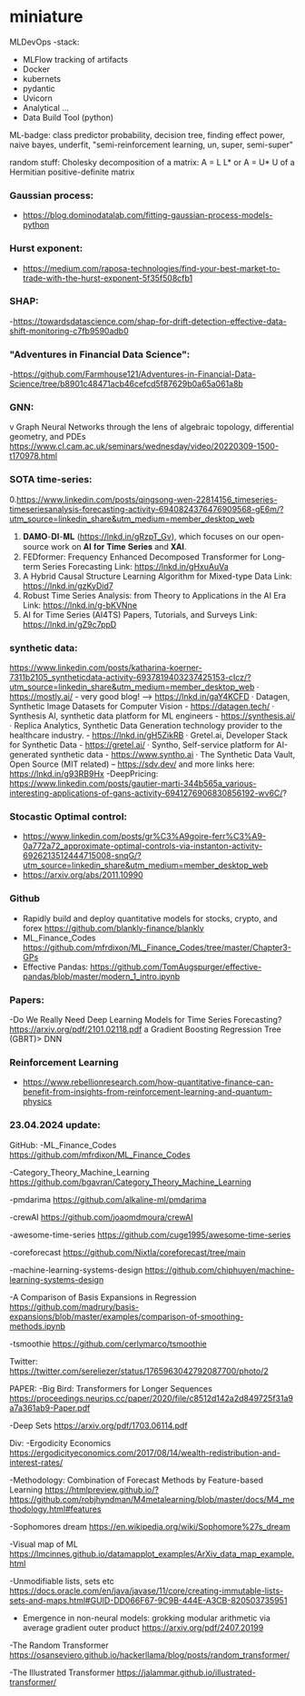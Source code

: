 # miniature

MLDevOps -stack:
- MLFlow tracking of artifacts
- Docker
- kubernets
- pydantic
- Uvicorn
- Analytical ...
- Data Build Tool (python)

ML-badge:
class predictor probability, decision tree, finding effect power, naive bayes, underfit, "semi-reinforcement learning, un, super, semi-super"

random stuff:
Cholesky decomposition of a matrix: A = L L* or A = U* U of a Hermitian positive-definite matrix 

### Gaussian process:
- https://blog.dominodatalab.com/fitting-gaussian-process-models-python


### Hurst exponent: 
- https://medium.com/raposa-technologies/find-your-best-market-to-trade-with-the-hurst-exponent-5f35f508cfb1

### SHAP:
-https://towardsdatascience.com/shap-for-drift-detection-effective-data-shift-monitoring-c7fb9590adb0

### "Adventures in Financial Data Science":
-https://github.com/Farmhouse121/Adventures-in-Financial-Data-Science/tree/b8901c48471acb46cefcd5f87629b0a65a061a8b

### GNN:
v Graph Neural Networks through the lens of algebraic topology, differential geometry, and PDEs https://www.cl.cam.ac.uk/seminars/wednesday/video/20220309-1500-t170978.html

### SOTA time-series:
0.https://www.linkedin.com/posts/qingsong-wen-22814156_timeseries-timeseriesanalysis-forecasting-activity-6940824376476909568-gE6m/?utm_source=linkedin_share&utm_medium=member_desktop_web
1. 𝐃𝐀𝐌𝐎-𝐃𝐈-𝐌𝐋 (https://lnkd.in/gRzpT_Gv), which focuses on our open-source work on 𝐀𝐈 𝐟𝐨𝐫 𝐓𝐢𝐦𝐞 𝐒𝐞𝐫𝐢𝐞𝐬 and 𝐗𝐀𝐈.
2. FEDformer: Frequency Enhanced Decomposed Transformer for Long-term Series Forecasting
Link: https://lnkd.in/gHxuAuVa
3. A Hybrid Causal Structure Learning Algorithm for Mixed-type Data
Link: https://lnkd.in/gzKyDid7
4. Robust Time Series Analysis: from Theory to Applications in the AI Era
Link: https://lnkd.in/g-bKVNne
5. AI for Time Series (AI4TS) Papers, Tutorials, and Surveys
Link: https://lnkd.in/gZ9c7ppD

### synthetic data:
https://www.linkedin.com/posts/katharina-koerner-7311b2105_syntheticdata-activity-6937819403237425153-cIcz/?utm_source=linkedin_share&utm_medium=member_desktop_web
· https://mostly.ai/ - very good blog! --> https://lnkd.in/gaY4KCFD
· Datagen, Synthetic Image Datasets for Computer Vision - https://datagen.tech/
· Synthesis AI, synthetic data platform for ML engineers - https://synthesis.ai/
· Replica Analytics, Synthetic Data Generation technology provider to the healthcare industry. - https://lnkd.in/gH5ZikRB
· Gretel.ai, Developer Stack for Synthetic Data - https://gretel.ai/
· Syntho, Self-service platform for AI-generated synthetic data - https://www.syntho.ai
· The Synthetic Data Vault, Open Source (MIT related) – https://sdv.dev/ and more links here: https://lnkd.in/g93RB9Hx
-DeepPricing: https://www.linkedin.com/posts/gautier-marti-344b565a_various-interesting-applications-of-gans-activity-6941276906830856192-wv6C/?

### Stocastic Optimal control:
- https://www.linkedin.com/posts/gr%C3%A9goire-ferr%C3%A9-0a772a72_approximate-optimal-controls-via-instanton-activity-6926213512444715008-snqG/?utm_source=linkedin_share&utm_medium=member_desktop_web
- https://arxiv.org/abs/2011.10990

### Github
- Rapidly build and deploy quantitative models for stocks, crypto, and forex https://github.com/blankly-finance/blankly
- ML_Finance_Codes https://github.com/mfrdixon/ML_Finance_Codes/tree/master/Chapter3-GPs
- Effective Pandas: https://github.com/TomAugspurger/effective-pandas/blob/master/modern_1_intro.ipynb

### Papers:
-Do We Really Need Deep Learning Models for Time Series Forecasting? https://arxiv.org/pdf/2101.02118.pdf a Gradient Boosting Regression Tree (GBRT)> DNN

### Reinforcement Learning
- https://www.rebellionresearch.com/how-quantitative-finance-can-benefit-from-insights-from-reinforcement-learning-and-quantum-physics

### 23.04.2024 update:

GitHub:
-ML_Finance_Codes
https://github.com/mfrdixon/ML_Finance_Codes

-Category_Theory_Machine_Learning
https://github.com/bgavran/Category_Theory_Machine_Learning

-pmdarima
https://github.com/alkaline-ml/pmdarima

-crewAI
https://github.com/joaomdmoura/crewAI

-awesome-time-series
https://github.com/cuge1995/awesome-time-series

-coreforecast
https://github.com/Nixtla/coreforecast/tree/main

-machine-learning-systems-design
https://github.com/chiphuyen/machine-learning-systems-design

-A Comparison of Basis Expansions in Regression
https://github.com/madrury/basis-expansions/blob/master/examples/comparison-of-smoothing-methods.ipynb

-tsmoothie
https://github.com/cerlymarco/tsmoothie

Twitter:
https://twitter.com/sereliezer/status/1765963042792087700/photo/2

PAPER:
-Big Bird: Transformers for Longer Sequences
https://proceedings.neurips.cc/paper/2020/file/c8512d142a2d849725f31a9a7a361ab9-Paper.pdf

-Deep Sets
https://arxiv.org/pdf/1703.06114.pdf

Div:
-Ergodicity Economics
https://ergodicityeconomics.com/2017/08/14/wealth-redistribution-and-interest-rates/

-Methodology: Combination of Forecast Methods by Feature-based Learning
https://htmlpreview.github.io/?https://github.com/robjhyndman/M4metalearning/blob/master/docs/M4_methodology.html#features

-Sophomores dream
https://en.wikipedia.org/wiki/Sophomore%27s_dream

-Visual map of ML
https://lmcinnes.github.io/datamapplot_examples/ArXiv_data_map_example.html

-Unmodifiable lists, sets etc
https://docs.oracle.com/en/java/javase/11/core/creating-immutable-lists-sets-and-maps.html#GUID-DD066F67-9C9B-444E-A3CB-820503735951


- Emergence in non-neural models:
grokking modular arithmetic via average gradient outer product
https://arxiv.org/pdf/2407.20199

-The Random Transformer
https://osanseviero.github.io/hackerllama/blog/posts/random_transformer/

-The Illustrated Transformer
https://jalammar.github.io/illustrated-transformer/
